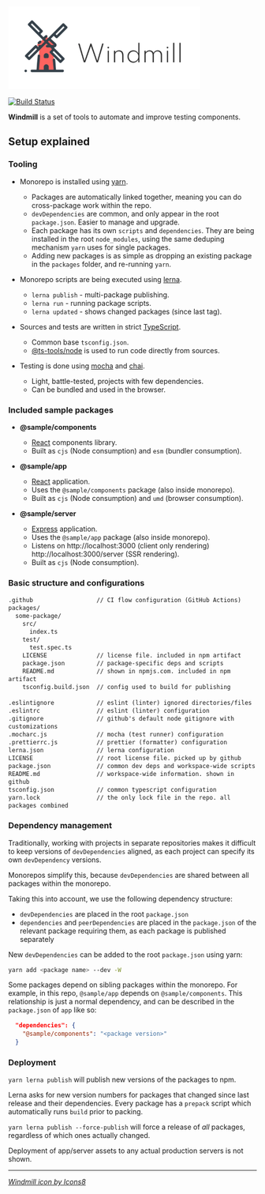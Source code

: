 <img src="assets/logo.png">

[![Build Status](https://github.com/wixplosives/sample-monorepo/workflows/tests/badge.svg)](https://github.com/wixplosives/sample-monorepo/actions)


**Windmill** is a set of tools to automate and improve testing components.

## Setup explained

### Tooling

-   Monorepo is installed using [yarn](https://github.com/yarnpkg/yarn).

    -   Packages are automatically linked together, meaning you can do cross-package work within the repo.
    -   `devDependencies` are common, and only appear in the root `package.json`. Easier to manage and upgrade.
    -   Each package has its own `scripts` and `dependencies`. They are being installed in the root `node_modules`, using the same deduping mechanism `yarn` uses for single packages.
    -   Adding new packages is as simple as dropping an existing package in the `packages` folder, and re-running `yarn`.

-   Monorepo scripts are being executed using [lerna](https://github.com/lerna/lerna).

    -   `lerna publish` - multi-package publishing.
    -   `lerna run` - running package scripts.
    -   `lerna updated` - shows changed packages (since last tag).

-   Sources and tests are written in strict [TypeScript](https://github.com/Microsoft/TypeScript).

    -   Common base `tsconfig.json`.
    -   [@ts-tools/node](https://github.com/AviVahl/ts-tools) is used to run code directly from sources.

-   Testing is done using [mocha](https://github.com/mochajs/mocha) and [chai](https://github.com/chaijs/chai).
    -   Light, battle-tested, projects with few dependencies.
    -   Can be bundled and used in the browser.

### Included sample packages

-   **@sample/components**

    -   [React](https://github.com/facebook/react) components library.
    -   Built as `cjs` (Node consumption) and `esm` (bundler consumption).

-   **@sample/app**

    -   [React](https://github.com/facebook/react) application.
    -   Uses the `@sample/components` package (also inside monorepo).
    -   Built as `cjs` (Node consumption) and `umd` (browser consumption).

-   **@sample/server**
    -   [Express](https://github.com/expressjs/express) application.
    -   Uses the `@sample/app` package (also inside monorepo).
    -   Listens on http://localhost:3000 (client only rendering) http://localhost:3000/server (SSR rendering).
    -   Built as `cjs` (Node consumption).

### Basic structure and configurations

```
.github                  // CI flow configuration (GitHub Actions)
packages/
  some-package/
    src/
      index.ts
    test/
      test.spec.ts
    LICENSE              // license file. included in npm artifact
    package.json         // package-specific deps and scripts
    README.md            // shown in npmjs.com. included in npm artifact
    tsconfig.build.json  // config used to build for publishing

.eslintignore            // eslint (linter) ignored directories/files
.eslintrc                // eslint (linter) configuration
.gitignore               // github's default node gitignore with customizations
.mocharc.js              // mocha (test runner) configuration
.prettierrc.js           // prettier (formatter) configuration
lerna.json               // lerna configuration
LICENSE                  // root license file. picked up by github
package.json             // common dev deps and workspace-wide scripts
README.md                // workspace-wide information. shown in github
tsconfig.json            // common typescript configuration
yarn.lock                // the only lock file in the repo. all packages combined
```

### Dependency management

Traditionally, working with projects in separate repositories makes it difficult to keep versions of `devDependencies` aligned, as each project can specify its own `devDependency` versions.

Monorepos simplify this, because `devDependencies` are shared between all packages within the monorepo.

Taking this into account, we use the following dependency structure:

-   `devDependencies` are placed in the root `package.json`
-   `dependencies` and `peerDependencies` are placed in the `package.json` of the relevant package requiring them, as each package is published separately

New `devDependencies` can be added to the root `package.json` using yarn:

```sh
yarn add <package name> --dev -W
```

Some packages depend on sibling packages within the monorepo. For example, in this repo, `@sample/app` depends on `@sample/components`. This relationship is just a normal dependency, and can be described in the `package.json` of `app` like so:

```json
  "dependencies": {
    "@sample/components": "<package version>"
  }
```

### Deployment

`yarn lerna publish` will publish new versions of the packages to npm.

Lerna asks for new version numbers for packages that changed since last release and their dependencies. Every package has a `prepack` script which automatically runs `build` prior to packing.

`yarn lerna publish --force-publish` will force a release of *all* packages, regardless of which ones actually changed. 

Deployment of app/server assets to any actual production servers is not shown.


---------------------------------------

<a href="https://icons8.com/icon/122728/windmill">*Windmill icon by Icons8*</a>